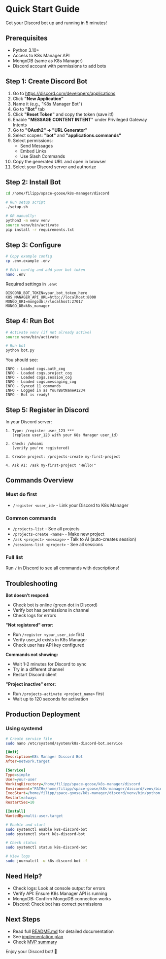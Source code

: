 # Quick Start Guide

Get your Discord bot up and running in 5 minutes!

## Prerequisites

- Python 3.10+
- Access to K8s Manager API
- MongoDB (same as K8s Manager)
- Discord account with permissions to add bots

## Step 1: Create Discord Bot

1. Go to https://discord.com/developers/applications
2. Click **"New Application"**
3. Name it (e.g., "K8s Manager Bot")
4. Go to **"Bot"** tab
5. Click **"Reset Token"** and copy the token (save it!)
6. Enable **"MESSAGE CONTENT INTENT"** under Privileged Gateway Intents
7. Go to **"OAuth2" → "URL Generator"**
8. Select scopes: **"bot"** and **"applications.commands"**
9. Select permissions:
   - Send Messages
   - Embed Links
   - Use Slash Commands
10. Copy the generated URL and open in browser
11. Select your Discord server and authorize

## Step 2: Install Bot

```bash
cd /home/filipp/space-goose/k8s-manager/discord

# Run setup script
./setup.sh

# OR manually:
python3 -m venv venv
source venv/bin/activate
pip install -r requirements.txt
```

## Step 3: Configure

```bash
# Copy example config
cp .env.example .env

# Edit config and add your bot token
nano .env
```

Required settings in `.env`:
```env
DISCORD_BOT_TOKEN=your_bot_token_here
K8S_MANAGER_API_URL=http://localhost:8000
MONGO_URI=mongodb://localhost:27017
MONGO_DB=k8s_manager
```

## Step 4: Run Bot

```bash
# Activate venv (if not already active)
source venv/bin/activate

# Run bot
python bot.py
```

You should see:
```
INFO - Loaded cogs.auth_cog
INFO - Loaded cogs.project_cog
INFO - Loaded cogs.session_cog
INFO - Loaded cogs.messaging_cog
INFO - Synced 11 commands
INFO - Logged in as YourBotName#1234
INFO - Bot is ready!
```

## Step 5: Register in Discord

In your Discord server:

```
1. Type: /register user_123 ***
   (replace user_123 with your K8s Manager user_id)

2. Check: /whoami
   (verify you're registered)

3. Create project: /projects-create my-first-project

4. Ask AI: /ask my-first-project "Hello!"
```

## Commands Overview

### Must do first
- `/register <user_id>` - Link your Discord to K8s Manager

### Common commands
- `/projects-list` - See all projects
- `/projects-create <name>` - Make new project
- `/ask <project> <message>` - Talk to AI (auto-creates session)
- `/sessions-list <project>` - See all sessions

### Full list
Run `/` in Discord to see all commands with descriptions!

## Troubleshooting

**Bot doesn't respond:**
- Check bot is online (green dot in Discord)
- Verify bot has permissions in channel
- Check logs for errors

**"Not registered" error:**
- Run `/register <your_user_id>` first
- Verify user_id exists in K8s Manager
- Check user has API key configured

**Commands not showing:**
- Wait 1-2 minutes for Discord to sync
- Try in a different channel
- Restart Discord client

**"Project inactive" error:**
- Run `/projects-activate <project_name>` first
- Wait up to 120 seconds for activation

## Production Deployment

### Using systemd

```bash
# Create service file
sudo nano /etc/systemd/system/k8s-discord-bot.service
```

```ini
[Unit]
Description=K8s Manager Discord Bot
After=network.target

[Service]
Type=simple
User=your-user
WorkingDirectory=/home/filipp/space-goose/k8s-manager/discord
Environment="PATH=/home/filipp/space-goose/k8s-manager/discord/venv/bin"
ExecStart=/home/filipp/space-goose/k8s-manager/discord/venv/bin/python bot.py
Restart=always
RestartSec=10

[Install]
WantedBy=multi-user.target
```

```bash
# Enable and start
sudo systemctl enable k8s-discord-bot
sudo systemctl start k8s-discord-bot

# Check status
sudo systemctl status k8s-discord-bot

# View logs
sudo journalctl -u k8s-discord-bot -f
```

## Need Help?

- Check logs: Look at console output for errors
- Verify API: Ensure K8s Manager API is running
- MongoDB: Confirm MongoDB connection works
- Discord: Check bot has correct permissions

## Next Steps

- Read full [README.md](README.md) for detailed documentation
- See [implementation plan](../../docs/discord-bot-implementation-plan.md)
- Check [MVP summary](../../docs/discord-bot-mvp-summary.md)

Enjoy your Discord bot! 🤖
